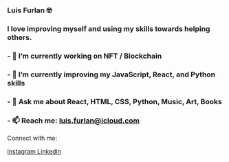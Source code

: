 ### Luis Furlan 🤓 
### I love improving myself and using my skills towards helping others.
### - 🔭 I’m currently working on NFT / Blockchain
### - 🌱 I’m currently improving my JavaScript, React, and Python skills
### - 💬 Ask me about React, HTML, CSS, Python, Music, Art, Books
### - 📫 Reach me: luis.furlan@icloud.com

Connect with me: 

<a href="https://instagram.com/luigifurlani">
  Instagram
</a>
<a href="https://www.linkedin.com/in/luis-furlan-11176b212/">
  LinkedIn
</a>
<!--
**luigifurlani13/luigifurlani13** is a ✨ _special_ ✨ repository because its `README.md` (this file) appears on your GitHub profile.

Here are some ideas to get you started:

- 🔭 I’m currently working on ...
- 🌱 I’m currently learning ...
- 👯 I’m looking to collaborate on ...
- 🤔 I’m looking for help with ...
- 💬 Ask me about ...
- 📫 How to reach me: ...
- 😄 Pronouns: ...
- ⚡ Fun fact: ...
-->

